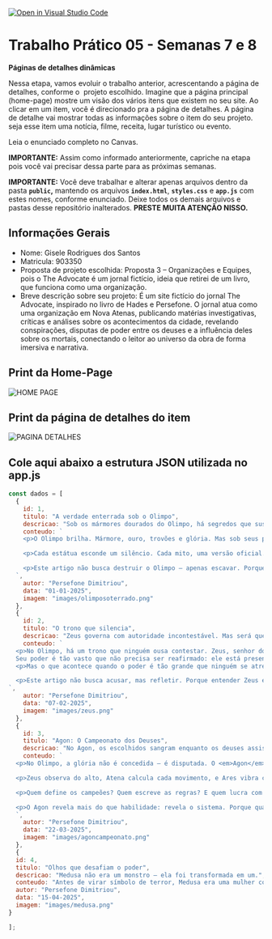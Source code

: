 [![Open in Visual Studio Code](https://classroom.github.com/assets/open-in-vscode-2e0aaae1b6195c2367325f4f02e2d04e9abb55f0b24a779b69b11b9e10269abc.svg)](https://classroom.github.com/online_ide?assignment_repo_id=20905997&assignment_repo_type=AssignmentRepo)
# Trabalho Prático 05 - Semanas 7 e 8

**Páginas de detalhes dinâmicas**

Nessa etapa, vamos evoluir o trabalho anterior, acrescentando a página de detalhes, conforme o  projeto escolhido. Imagine que a página principal (home-page) mostre um visão dos vários itens que existem no seu site. Ao clicar em um item, você é direcionado pra a página de detalhes. A página de detalhe vai mostrar todas as informações sobre o item do seu projeto. seja esse item uma notícia, filme, receita, lugar turístico ou evento.

Leia o enunciado completo no Canvas. 

**IMPORTANTE:** Assim como informado anteriormente, capriche na etapa pois você vai precisar dessa parte para as próximas semanas. 

**IMPORTANTE:** Você deve trabalhar e alterar apenas arquivos dentro da pasta **`public`,** mantendo os arquivos **`index.html`**, **`styles.css`** e **`app.js`** com estes nomes, conforme enunciado. Deixe todos os demais arquivos e pastas desse repositório inalterados. **PRESTE MUITA ATENÇÃO NISSO.**

## Informações Gerais

- Nome: Gisele Rodrigues dos Santos
- Matricula: 903350
- Proposta de projeto escolhida: Proposta 3 – Organizações e Equipes, pois o The Advocate é um jornal fictício, ideia que retirei de um livro, que funciona como uma organização.
- Breve descrição sobre seu projeto: É um site fictício do jornal The Advocate, inspirado no livro de Hades e Persefone. O jornal atua como uma organização em Nova Atenas, publicando matérias investigativas, críticas e análises sobre os acontecimentos da cidade, revelando conspirações, disputas de poder entre os deuses e a influência deles sobre os mortais, conectando o leitor ao universo da obra de forma imersiva e narrativa.

## Print da Home-Page

![HOME PAGE](images/homepage.png)

## Print da página de detalhes do item

![PAGINA DETALHES](images/detalhes.png)

## Cole aqui abaixo a estrutura JSON utilizada no app.js

```javascript
const dados = [
  {
    id: 1,
    titulo: "A verdade enterrada sob o Olimpo",
    descricao: "Sob os mármores dourados do Olimpo, há segredos que sustentam o poder — e silêncios que o protegem.",
    conteudo: `
    <p>O Olimpo brilha. Mármore, ouro, trovões e glória. Mas sob seus pilares, há histórias que não foram contadas — e vozes que nunca foram ouvidas.</p>

    <p>Cada estátua esconde um silêncio. Cada mito, uma versão oficial. E cada deus, um papel cuidadosamente esculpido para manter a ordem.</p>

    <p>Este artigo não busca destruir o Olimpo — apenas escavar. Porque às vezes, o que sustenta o poder não é a verdade... mas o medo de revelá-la.</p>
  `,
    autor: "Persefone Dimitriou",
    data: "01-01-2025",
    imagem: "images/olimposoterrado.png"
  },
  {
    id: 2,
    titulo: "O trono que silencia",
    descricao: "Zeus governa com autoridade incontestável. Mas será que o silêncio dos outros deuses é reverência... ou receio?",
    conteudo: `
  <p>No Olimpo, há um trono que ninguém ousa contestar. Zeus, senhor dos céus e do raio, reina com autoridade absoluta — não apenas pela força de seus trovões, mas pela ordem que impõe ao cosmos.
  Seu poder é tão vasto que não precisa ser reafirmado: ele está presente no clima, nos juramentos, nas decisões que moldam o destino dos mortais e dos deuses.</p>
  <p>Mas o que acontece quando o poder é tão grande que ninguém se atreve a questioná-lo?</p>

  <p>Este artigo não busca acusar, mas refletir. Porque entender Zeus é entender o que acontece quando o poder se torna incontestável — e o silêncio, uma linguagem política.</p>
`,
    autor: "Persefone Dimitriou",
    data: "07-02-2025",
    imagem: "images/zeus.png"
  },
  {
    id: 3,
    titulo: "Agon: O Campeonato dos Deuses",
    descricao: "No Agon, os escolhidos sangram enquanto os deuses assistem. Mas será que a glória é deles... ou de quem os controla?",
    conteudo: `
  <p>No Olimpo, a glória não é concedida — é disputada. O <em>Agon</em>, campeonato sagrado dos deuses, não é apenas um torneio: é um ritual de poder, onde os escolhidos sangram para entreter quem já reina.</p>

  <p>Zeus observa do alto, Atena calcula cada movimento, e Ares vibra com o cheiro da guerra. Os semideuses lutam por honra, mas também por sobrevivência. Cada prova é uma metáfora: força, astúcia, resistência, fé. Mas o que está em jogo não é apenas a vitória — é a narrativa que será contada depois.</p>

  <p>Quem define os campeões? Quem escreve as regras? E quem lucra com o espetáculo?</p>

  <p>O Agon revela mais do que habilidade: revela o sistema. Porque quando os deuses competem, não é apenas por glória — é por controle da memória, da história e do mito.</p> 
  `,
    autor: "Persefone Dimitriou",
    data: "22-03-2025",
    imagem: "images/agoncampeonato.png"
  },
  {
  id: 4,
  titulo: "Olhos que desafiam o poder",
  descricao: "Medusa não era um monstro — ela foi transformada em um.",
  conteudo: "Antes de virar símbolo de terror, Medusa era uma mulher com beleza e força. Violada por Poseidon e punida por Atena, sua história revela o medo que o poder tem da mulher que não se curva. Seu olhar petrifica não por maldição, mas por resistência.",
  autor: "Persefone Dimitriou",
  data: "15-04-2025",
  imagem: "images/medusa.png"
}

];
```